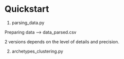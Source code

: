 
# Quickstart

1. parsing_data.py

Preparing data
--> data_parsed.csv

2 versions depends on the level of details and precision.

2. archetypes_clustering.py

